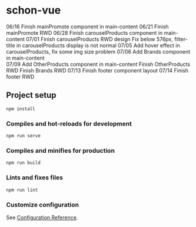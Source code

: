 # schon-vue

06/16 Finish mainPromote component in main-content
06/21 Finish mainPromote RWD
06/28 Finish carouselProducts component in main-content
07/01 Finish carouselProducts RWD design
      Fix below 576px, filter-title in carouselProducts display is not normal
07/05 Add hover effect in carouselProducts, fix some img size problem
07/06 Add Brands component in main-content   
07/09 Add OtherProducts component in main-content
      Finish OtherProducts RWD
      Finish Brands RWD
07/13 Finish footer component layout
07/14 Finish footer RWD

## Project setup
```
npm install
```

### Compiles and hot-reloads for development
```
npm run serve
```

### Compiles and minifies for production
```
npm run build
```

### Lints and fixes files
```
npm run lint
```

### Customize configuration
See [Configuration Reference](https://cli.vuejs.org/config/).
